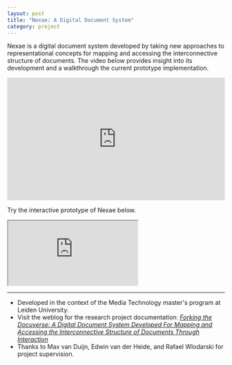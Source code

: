 ```yaml
---
layout: post
title: "Nexae: A Digital Document System"
category: project
---
```


Nexae is a digital document system developed by taking new approaches to representational concepts for mapping and accessing the interconnective structure of documents. The video below provides insight into its development and a walkthrough the current prototype implementation.

<div class="text-above-text-below"><div style="padding:56.25% 0 0 0;position:relative;"><iframe src="https://player.vimeo.com/video/738702946?h=5e37511194&color=a39ef3&title=0&byline=0&portrait=0" style="position:absolute;top:0;left:0;width:100%;height:100%;" frameborder="0" allow="autoplay; fullscreen; picture-in-picture" allowfullscreen></iframe></div><script src="https://player.vimeo.com/api/player.js"></script></div>

Try the interactive prototype of Nexae below.

<div class="text-above-footnotes-below"><div class="iframe-container"><iframe class="responsive-iframe" src="https://framer.com/embed/Nexae--gzY8p0yS8BcdiWvYFmIC/F_MbbVHe7?highlights=0" allowfullscreen></iframe></div></div>

---

<ul class=credits>
  <li>Developed in the context of the Media Technology master's program at Leiden University.</li>
  <li>Visit the weblog for the research project documentation: <a href="https://rebeccarui.online/forking_the_docuverse_weblog/"><i>Forking the Docuverse: A Digital Document System Developed For Mapping and Accessing the Interconnective Structure of Documents Through Interaction</i></a></li>
  <li>Thanks to Max van Duijn, Edwin van der Heide, and Rafael Wlodarski for project supervision.</li>
</ul>
